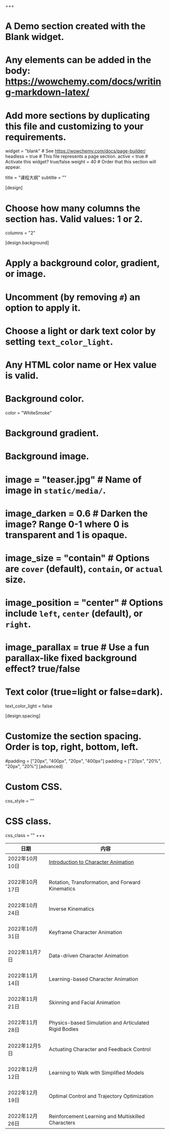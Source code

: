 +++
# A Demo section created with the Blank widget.
# Any elements can be added in the body: https://wowchemy.com/docs/writing-markdown-latex/
# Add more sections by duplicating this file and customizing to your requirements.

widget = "blank"  # See https://wowchemy.com/docs/page-builder/
headless = true  # This file represents a page section.
active = true  # Activate this widget? true/false
weight = 40  # Order that this section will appear.

title = "课程大纲"
subtitle = ""

[design]
  # Choose how many columns the section has. Valid values: 1 or 2.
  columns = "2"

[design.background]
  # Apply a background color, gradient, or image.
  #   Uncomment (by removing `#`) an option to apply it.
  #   Choose a light or dark text color by setting `text_color_light`.
  #   Any HTML color name or Hex value is valid.

  # Background color.
  color = "WhiteSmoke"
  
  # Background gradient.
  
  
  # Background image.
  # image = "teaser.jpg"  # Name of image in `static/media/`.
  # image_darken = 0.6  # Darken the image? Range 0-1 where 0 is transparent and 1 is opaque.
  # image_size = "contain"  #  Options are `cover` (default), `contain`, or `actual` size.
  # image_position = "center"  # Options include `left`, `center` (default), or `right`.
  # image_parallax = true  # Use a fun parallax-like fixed background effect? true/false
  
  # Text color (true=light or false=dark).
  text_color_light = false

[design.spacing]
  # Customize the section spacing. Order is top, right, bottom, left.
  #padding = ["20px", "400px", "20px", "400px"]
  padding = ["20px", "20%", "20px", "20%"]
[advanced]
 # Custom CSS. 
 css_style = ""
 
 # CSS class.
 css_class = ""
+++


| 日期                     	| 内容                                                           	|
|--------------------------|-------------------------------------------------------------------|
|    2022年10月10日    	|    [Introduction to Character Animation](/ppt/01%20-%20Introduction.pdf)                        	|
|    <br>2022年10月17日    	|    <br>Rotation, Transformation, and Forward Kinematics           	|
|    <br>2022年10月24日    	|    <br>Inverse Kinematics                                         	|
|    <br>2022年10月31日    	|    <br>Keyframe Character Animation                               	|
|    <br>2022年11月7日     	|    <br>Data-driven Character Animation                            	|
|    <br>2022年11月14日    	|    <br>Learning-based Character Animation                         	|
|    <br>2022年11月21日    	|    <br>Skinning and Facial Animation                              	|
|    <br>2022年11月28日    	|    <br>Physics-based Simulation and Articulated Rigid   Bodies    	|
|    <br>2022年12月5日     	|    <br>Actuating Character and Feedback Control                   	|
|    <br>2022年12月12日    	|    <br>Learning to Walk with Simplified Models                    	|
|    <br>2022年12月19日    	|    <br>Optimal Control and Trajectory Optimization                	|
|    <br>2022年12月26日    	|    <br>Reinforcement Learning and Multiskilled Characters         	|

